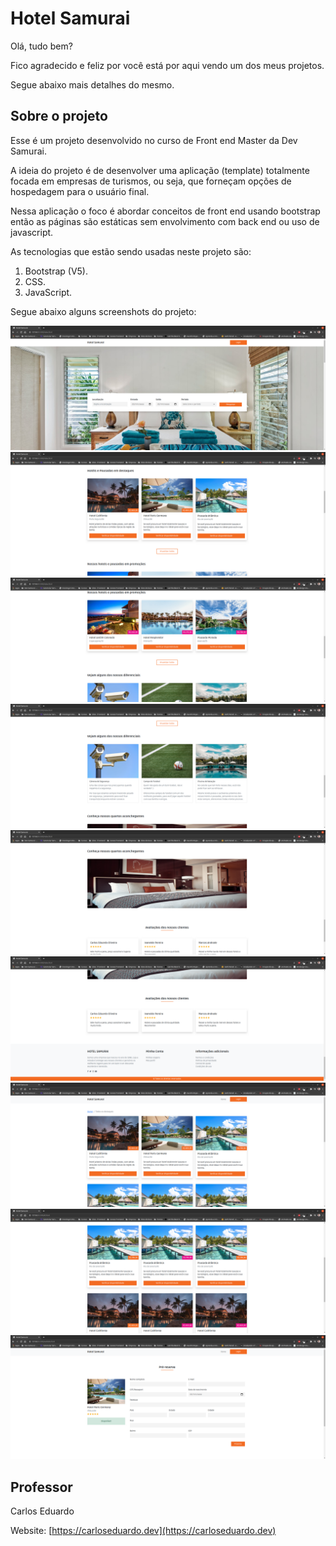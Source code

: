 # Hotel Samurai

Olá, tudo bem?

Fico agradecido e feliz por você está por aqui vendo um dos meus projetos.

Segue abaixo mais detalhes do mesmo.

## Sobre o projeto

Esse é um projeto desenvolvido no curso de Front end Master da Dev Samurai.

A ideia do projeto é de desenvolver uma aplicação (template) totalmente focada em empresas de turismos, ou seja, que forneçam opções de hospedagem para o usuário final.

Nessa aplicação o foco é abordar conceitos de front end usando bootstrap então as páginas são estáticas sem envolvimento com back end ou uso de javascript. 

As tecnologias que estão sendo usadas neste projeto são:

1. Bootstrap (V5).
2. CSS.
3. JavaScript.

Segue abaixo alguns screenshots do projeto:

![Hotel Samurai](./assets/img/screenshots/home-01.png)
![Hotel Samurai](./assets/img/screenshots/home-02.png)
![Hotel Samurai](./assets/img/screenshots/home-03.png)
![Hotel Samurai](./assets/img/screenshots/home-04.png)
![Hotel Samurai](./assets/img/screenshots/home-05.png)
![Hotel Samurai](./assets/img/screenshots/home-06.png)
![Hotel Samurai](./assets/img/screenshots/all-01.png)
![Hotel Samurai](./assets/img/screenshots/all-02.png)
![Hotel Samurai](./assets/img/screenshots/available-01.png)

## Professor

Carlos Eduardo

Website: [https://carloseduardo.dev](https://carloseduardo.dev)
